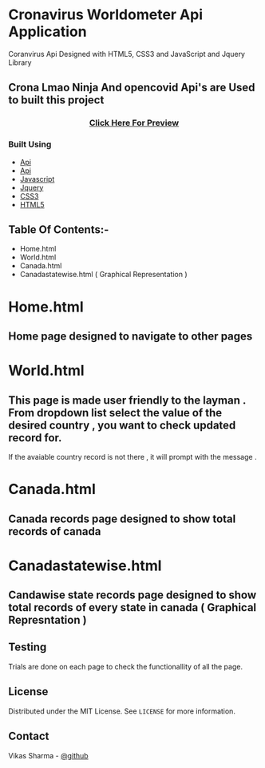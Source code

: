 # Cronavirus Worldometer Api Application

Coranvirus Api Designed with  HTML5, CSS3 and JavaScript and Jquery Library


## Crona Lmao Ninja And opencovid  Api's are Used to built this project 

<h3 align="center">
        <a href="https://vikasinder.github.io/CronaVirus-Worldometer/">Click Here For Preview</a>
</h3>
        
### Built Using

* [Api](https://corona.lmao.ninja/)
* [Api](https://opencovid.ca/api/)
* [Javascript](https://www.w3schools.com/javascript/)
* [Jquery](https://www.w3schools.com/jquery/)
* [CSS3](https://www.w3schools.com/css/)
* [HTML5](https://www.w3schools.com/html/)


## Table Of Contents:-

* Home.html
* World.html
* Canada.html
* Canadastatewise.html ( Graphical Representation )

# Home.html

## Home page designed to navigate to other pages

# World.html

## This page is made user friendly to the layman . From dropdown list select the value of the desired country , you want to check updated record for.
   If the avaiable country record is not there , it will prompt with the message .      

# Canada.html

## Canada records page designed to show total records of canada 

# Canadastatewise.html

## Candawise state records page designed to show total records of every state in canada ( Graphical Represntation )



## Testing

Trials are done on each page to check the functionallity of all the page.

  
<!-- LICENSE -->
## License

Distributed under the MIT License. See `LICENSE` for more information.

<!-- CONTACT -->
## Contact  

Vikas Sharma - [@github](https://github.com/vikasinder/)



